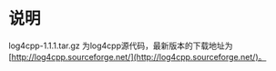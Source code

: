 # 说明
log4cpp-1.1.1.tar.gz 为log4cpp源代码，最新版本的下载地址为[http://log4cpp.sourceforge.net/](http://log4cpp.sourceforge.net/)。